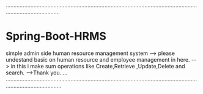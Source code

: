 ...............................................................................................................................................................
# Spring-Boot-HRMS
simple admin side human resource management system 
--> please undestand basic on human resource and employee management in here.
--> in this i make sum operations like Create,Retrieve ,Update,Delete and search.
-->Thank you.....
................................................................................................................................................................

